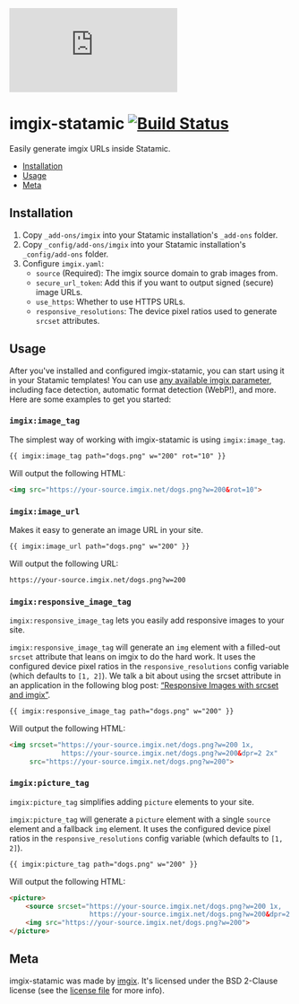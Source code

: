 ![imgix logo](https://assets.imgix.net/imgix-logo-web-2014.pdf?page=2&fm=png&w=200&h=200)

# imgix-statamic [![Build Status](https://travis-ci.org/imgix/imgix-statamic.svg?branch=master)](https://travis-ci.org/imgix/imgix-statamic)

Easily generate imgix URLs inside Statamic.

* [Installation](#installation)
* [Usage](#usage)
* [Meta](#meta)

<a name="installation"></a>
## Installation

1. Copy `_add-ons/imgix` into your Statamic installation's `_add-ons` folder.
2. Copy `_config/add-ons/imgix` into your Statamic installation's `_config/add-ons` folder.
3. Configure `imgix.yaml`:
    * `source` (Required): The imgix source domain to grab images from.
    * `secure_url_token`: Add this if you want to output signed (secure) image URLs.
    * `use_https`: Whether to use HTTPS URLs.
    * `responsive_resolutions`: The device pixel ratios used to generate `srcset` attributes.


<a name="usage"></a>
## Usage

After you've installed and configured imgix-statamic, you can start using it in your Statamic templates! You can use [any available imgix parameter](https://www.imgix.com/docs/reference), including face detection, automatic format detection (WebP!), and more. Here are some examples to get you started:

### `imgix:image_tag`

The simplest way of working with imgix-statamic is using `imgix:image_tag`.

``` html
{{ imgix:image_tag path="dogs.png" w="200" rot="10" }}
```

Will output the following HTML:

``` html
<img src="https://your-source.imgix.net/dogs.png?w=200&rot=10">
```


### `imgix:image_url`

Makes it easy to generate an image URL in your site.

``` html
{{ imgix:image_url path="dogs.png" w="200" }}
```

Will output the following URL:

``` html
https://your-source.imgix.net/dogs.png?w=200
```


### `imgix:responsive_image_tag`

`imgix:responsive_image_tag` lets you easily add responsive images to your site.

`imgix:responsive_image_tag` will generate an `img` element with a filled-out `srcset` attribute that leans on imgix to do the hard work. It uses the configured device pixel ratios in the `responsive_resolutions` config variable (which defaults to `[1, 2]`). We talk a bit about using the srcset attribute in an application in the following blog post: [“Responsive Images with srcset and imgix”](http://blog.imgix.com/post/127012184664/responsive-images-with-srcset-imgix).

``` html
{{ imgix:responsive_image_tag path="dogs.png" w="200" }}
```

Will output the following HTML:

``` html
<img srcset="https://your-source.imgix.net/dogs.png?w=200 1x,
             https://your-source.imgix.net/dogs.png?w=200&dpr=2 2x"
     src="https://your-source.imgix.net/dogs.png?w=200">
```


### `imgix:picture_tag`

`imgix:picture_tag` simplifies adding `picture` elements to your site.

`imgix:picture_tag` will generate a `picture` element with a single `source` element and a fallback `img` element. It uses the configured device pixel ratios in the `responsive_resolutions` config variable (which defaults to `[1, 2]`).

``` html
{{ imgix:picture_tag path="dogs.png" w="200" }}
```

Will output the following HTML:

``` html
<picture>
    <source srcset="https://your-source.imgix.net/dogs.png?w=200 1x,
                    https://your-source.imgix.net/dogs.png?w=200&dpr=2 2x">
    <img src="https://your-source.imgix.net/dogs.png?w=200">
</picture>
```



<a name="meta"></a>
## Meta

imgix-statamic was made by [imgix](http://imgix.com). It's licensed under the BSD 2-Clause license (see the [license file](https://github.com/imgix/imgix-statamic/blob/master/license.md) for more info).
